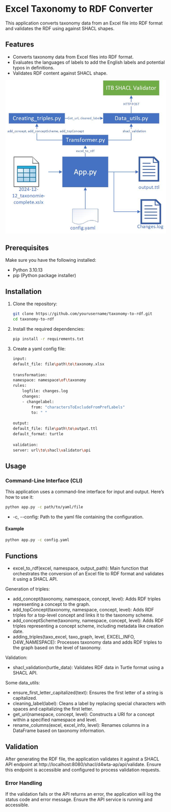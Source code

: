 # Excel Taxonomy to RDF Converter  
  
This application converts taxonomy data from an Excel file into RDF format and validates the RDF using against SHACL shapes. 
  
## Features  
  
- Converts taxonomy data from Excel files into RDF format.
- Evaluates the languages of labels to add the English labels and potential typos in definitions. 
- Validates RDF content against SHACL shape.

![Structure](/doc/structure.jpg)
  
## Prerequisites  
  
Make sure you have the following installed:  
  
- Python 3.10.13  
- pip (Python package installer)  
  
## Installation  
  
1. Clone the repository:  
  
    ```bash  
    git clone https://github.com/yourusername/taxonomy-to-rdf.git  
    cd taxonomy-to-rdf  
    ```  
  
2. Install the required dependencies:  
  
    ```bash  
    pip install -r requirements.txt  
    ```  

3. Create a yaml config file: 
    
    ```bash
    input:  
    default_file: file\path\to\taxonomy.xlsx  
    
    transformation:  
    namespace: namespace\of\taxonomy  
    rules:  
        logfile: changes.log  
        changes:  
        - changelabel:  
            from: "charactersToExcludeFromPrefLabels"  
            to: " "  
    
    output:  
    default_file: file\path\to\output.ttl 
    default_format: turtle  
    
    validation:  
    server: url\to\shacl\validator\api 
    ``` 
  
## Usage  
  
### Command-Line Interface (CLI)  
  
This application uses a command-line interface for input and output. Here’s how to use it:  
  
```bash  
python app.py -c path/to/yaml/file  
```
- -c, --config: Path to the yaml file containing the configuration.

#### Example
```bash 
python app.py -c config.yaml  
```

## Functions
- excel_to_rdf(excel, namespace, output_path): Main function that orchestrates the conversion of an Excel file to RDF format and validates it using a SHACL API.

Generation of triples: 
- add_concept(taxonomy, namespace, concept, level): Adds RDF triples representing a concept to the graph.
- add_topConcept(taxonomy, namespace, concept, level): Adds RDF triples for a top-level concept and links it to the taxonomy scheme.
- add_conceptScheme(taxonomy, namespace, concept, level): Adds RDF triples representing a concept scheme, including metadata like creation date.
- adding_triples(taxo_excel, taxo_graph, level, EXCEL_INFO, D4W_NAMESPACE): Processes taxonomy data and adds RDF triples to the graph based on the level of taxonomy.

Validation: 
- shacl_validation(turtle_data): Validates RDF data in Turtle format using a SHACL API.

Some data_utils: 
- ensure_first_letter_capitalized(text): Ensures the first letter of a string is capitalized.
- cleaning_label(label): Cleans a label by replacing special characters with spaces and capitalizing the first letter.
- get_uri(namespace, concept, level): Constructs a URI for a concept within a specified namespace and level.
- rename_columns(excel, excel_info, level): Renames columns in a DataFrame based on taxonomy information.

## Validation
After generating the RDF file, the application validates it against a SHACL API endpoint at http://localhost:8080/shacl/d4wta-ap/api/validate. Ensure this endpoint is accessible and configured to process validation requests.

### Error Handling
If the validation fails or the API returns an error, the application will log the status code and error message. Ensure the API service is running and accessible.
